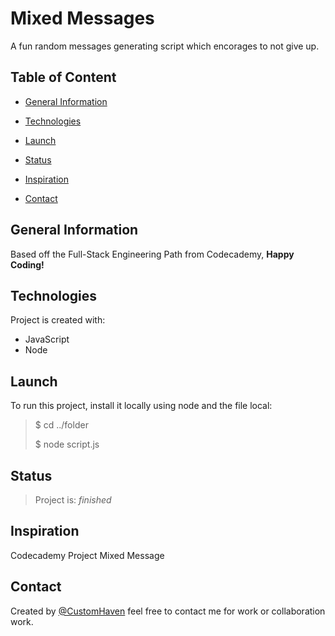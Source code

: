# Mixed Messages

A fun random messages generating script which encorages to not give up.

## Table of Content

- [General Information](https://github.com/CustomHaven/mixed-messages#General-Information)

- [Technologies](https://github.com/CustomHaven/mixed-messages#Technologies)

- [Launch](https://github.com/CustomHaven/mixed-messages#Launch)

- [Status](https://github.com/CustomHaven/mixed-messages#Status)

- [Inspiration](https://github.com/CustomHaven/mixed-messages#Inspiration)

- [Contact](https://github.com/CustomHaven/mixed-messages#Contact)

## General Information

Based off the Full-Stack Engineering Path from Codecademy, **Happy Coding!**

## Technologies

Project is created with:

- JavaScript
- Node

## Launch

To run this project, install it locally using node and the file local:

> $ cd ../folder
>
> $ node script.js

## Status

> Project is: _finished_

## Inspiration

Codecademy Project Mixed Message

## Contact

Created by [@CustomHaven](https://github.com/CustomHaven) feel free to contact me for work or collaboration work.
